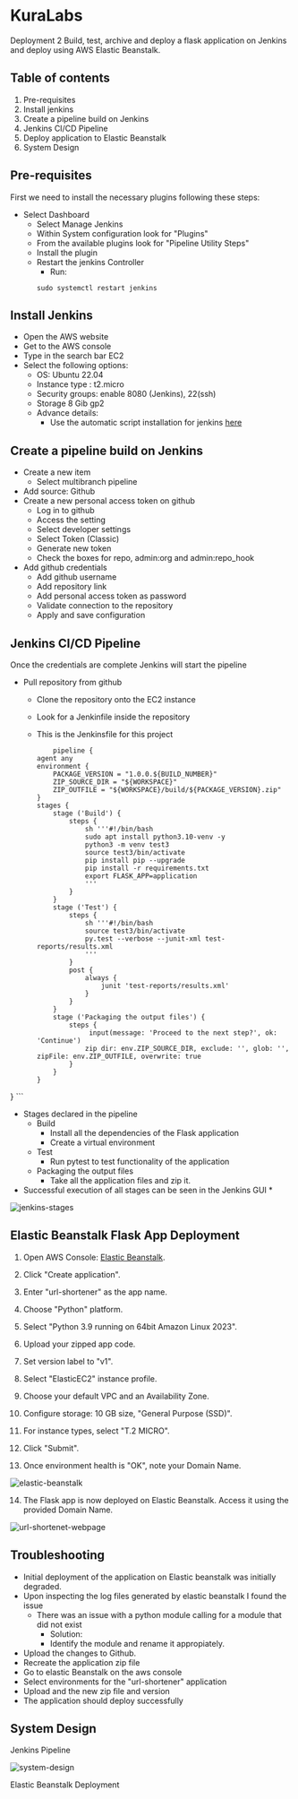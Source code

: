 # KuraLabs

Deployment 2
Build, test, archive and deploy a flask application on Jenkins and deploy using AWS Elastic Beanstalk.

## Table of contents

1. Pre-requisites
2. Install jenkins
3. Create a pipeline build on Jenkins
4. Jenkins CI/CD Pipeline
5. Deploy application to Elastic Beanstalk
6. System Design

## Pre-requisites

First we need to install the necessary plugins following these steps:

* Select Dashboard 
  * Select Manage Jenkins
  * Within System configuration look for "Plugins"
  * From the available plugins look for "Pipeline Utility Steps"
  * Install the plugin
  * Restart the jenkins Controller
    * Run: 
    ```
    sudo systemctl restart jenkins 
    ```


## Install Jenkins

* Open the AWS website
* Get to the AWS console
* Type in the search bar EC2
* Select the following options:
  * OS: Ubuntu 22.04
  * Instance type : t2.micro
  * Security groups: enable 8080 (Jenkins), 22(ssh)
  * Storage 8 Gib gp2
  * Advance details:
    * Use the automatic script installation for jenkins [here](https://github.com/Antoniorios17/flask-app-jenkins-deployment/blob/main/scripts/jenkins-installer.sh)

## Create a pipeline build on Jenkins

* Create a new item
  * Select multibranch pipeline
* Add source: Github
* Create a new personal access token on github
  * Log in to github
  * Access the setting
  * Select developer settings
  * Select Token (Classic)
  * Generate new token
  * Check the boxes for repo, admin:org and admin:repo_hook
* Add github credentials
  * Add github username
  * Add repository link
  * Add personal access token as password
  * Validate connection to the repository
  * Apply and save configuration

## Jenkins CI/CD Pipeline

Once the credentials are complete Jenkins will start the pipeline

* Pull repository from github
  * Clone the repository onto the EC2 instance
  * Look for a Jenkinfile inside the repository
  * This is the Jenkinsfile for this project

    ```
        pipeline {
    agent any
    environment {
        PACKAGE_VERSION = "1.0.0.${BUILD_NUMBER}"
        ZIP_SOURCE_DIR = "${WORKSPACE}"
        ZIP_OUTFILE = "${WORKSPACE}/build/${PACKAGE_VERSION}.zip"
    }
    stages {
        stage ('Build') {
            steps {
                sh '''#!/bin/bash
                sudo apt install python3.10-venv -y
                python3 -m venv test3
                source test3/bin/activate
                pip install pip --upgrade
                pip install -r requirements.txt
                export FLASK_APP=application
                '''
            }
        }
        stage ('Test') {
            steps {
                sh '''#!/bin/bash
                source test3/bin/activate
                py.test --verbose --junit-xml test-reports/results.xml
                '''
            }
            post {
                always {
                    junit 'test-reports/results.xml'
                }
            }
        }
        stage ('Packaging the output files') {
            steps {
                 input(message: 'Proceed to the next step?', ok: 'Continue')
                zip dir: env.ZIP_SOURCE_DIR, exclude: '', glob: '', zipFile: env.ZIP_OUTFILE, overwrite: true
            }
        }
    }
}
    ```

  * Stages declared in the pipeline
    * Build
      * Install all the dependencies of the Flask application
      * Create a virtual environment
    * Test
      * Run pytest to test functionality of the application
    * Packaging the output files
      * Take all the application files and zip it.
  * Successful execution of all stages can be seen in the Jenkins GUI
    * 
  
![jenkins-stages](https://github.com/Antoniorios17/deployment_elastic_beanstalk/blob/main/images/Jenkins-stages.png)

## Elastic Beanstalk Flask App Deployment

1. Open AWS Console: [Elastic Beanstalk](us-east-1.console.aws.amazon.com/elasticbeanstalk).

2. Click "Create application".

3. Enter "url-shortener" as the app name.

4. Choose "Python" platform.

5. Select "Python 3.9 running on 64bit Amazon Linux 2023".

6. Upload your zipped app code.

7. Set version label to "v1".

8. Select "ElasticEC2" instance profile.

9. Choose your default VPC and an Availability Zone.

10. Configure storage: 10 GB size, "General Purpose (SSD)".

11. For instance types, select "T.2 MICRO".

12. Click "Submit".

13. Once environment health is "OK", note your Domain Name.

![elastic-beanstalk](https://github.com/Antoniorios17/deployment_elastic_beanstalk/blob/main/images/elastic-beanstalk-ok.png)

14. The Flask app is now deployed on Elastic Beanstalk. Access it using the provided Domain Name.

![url-shortenet-webpage](https://github.com/Antoniorios17/deployment_elastic_beanstalk/blob/main/images/url-shortener-webpage.png)


## Troubleshooting

* Initial deployment of the application on Elastic beanstalk was initially degraded.
* Upon inspecting the log files generated by elastic beanstalk I found the issue
  * There was an issue with a python module calling for a module that did not exist
    * Solution:
    * Identify the module and rename it appropiately.
* Upload the changes to Github.
* Recreate the application zip file
* Go to elastic Beanstalk on the aws console
* Select environments for the "url-shortener" application
* Upload and the new zip file and version
* The application should deploy successfully


## System Design

Jenkins Pipeline

![system-design](https://github.com/Antoniorios17/deployment_elastic_beanstalk/blob/main/images/system-design1.png)

Elastic Beanstalk Deployment